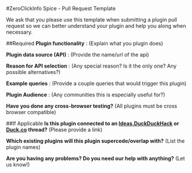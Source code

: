 #ZeroClickInfo Spice - Pull Request Template

We ask that you please use this template when submitting a plugin pull request so we can better understand your plugin and help you along when necessary.

##Required
**Plugin functionality** :
(Explain what you plugin does)

**Plugin data source (API)** :
(Provide the name/url of the api)

**Reason for API selection** :
(Any special reason? Is it the only one? Any possible alternatives?)

**Example queries** :
(Provide a couple queries that would trigger this plugin)

**Plugin Audience** :
(Any communities this is especially useful for?)

**Have you done any cross-browser testing?**
(All plugins must be cross browser compatible)


##If Applicable
**Is this plugin connected to an [Ideas.DuckDuckHack](https://duckduckhack.uservoice.com/forums/5168-ideas-for-duckduckgo-instant-answer-plugins) or [Duck.co](http://duck.co/) thread?**
(Please provide a link)

**Which existing plugins will this plugin supercede/overlap with?**
(List the plugin names) 

**Are you having any problems? Do you need our help with anything?**
(Let us know!)
